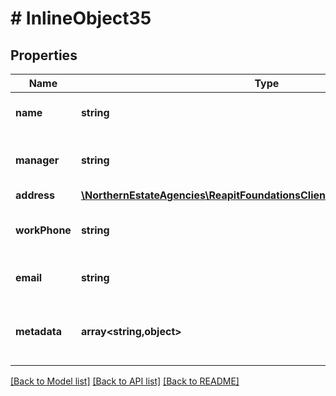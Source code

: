 # # InlineObject35

## Properties

Name | Type | Description | Notes
------------ | ------------- | ------------- | -------------
**name** | **string** | The name of the office | [optional]
**manager** | **string** | The name of the office manager | [optional]
**address** | [**\NorthernEstateAgencies\ReapitFoundationsClient\Model\OfficesIdAddress**](OfficesIdAddress.md) |  | [optional]
**workPhone** | **string** | The work phone number of the office | [optional]
**email** | **string** | The email address of the office | [optional]
**metadata** | **array<string,object>** | App specific metadata to set against the office | [optional]

[[Back to Model list]](../../README.md#models) [[Back to API list]](../../README.md#endpoints) [[Back to README]](../../README.md)
